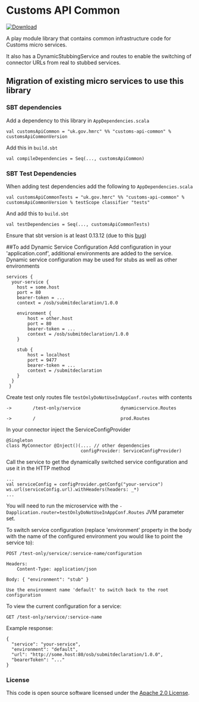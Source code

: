 # Customs API Common

[ ![Download](https://api.bintray.com/packages/hmrc/releases/customs-api-common/images/download.svg) ](https://bintray.com/hmrc/releases/customs-api-common/_latestVersion)


A play module library that contains common infrastructure code for Customs micro services.

It also has a DynamicStubbingService and routes to enable the switching of connector URLs from real to stubbed services.

## Migration of existing micro services to use this library

### SBT dependencies
Add a dependency to this library in `AppDependencies.scala`

    val customsApiCommon = "uk.gov.hmrc" %% "customs-api-common" % customsApiCommonVersion

Add this in `build.sbt`

    val compileDependencies = Seq(..., customsApiCommon)

### SBT Test Dependencies

When adding test dependencies add the following to `AppDependencies.scala` 
    
    val customsApiCommonTests = "uk.gov.hmrc" %% "customs-api-common" % customsApiCommonVersion % testScope classifier "tests"
    
And add this to `build.sbt`
    
    val testDependencies = Seq(..., customsApiCommonTests)

Ensure that sbt version is at least 0.13.12 (due to this [bug](https://github.com/sbt/sbt/issues/2002))

##To add Dynamic Service Configuration
Add configuration in your 'application.conf', additional environments are added to the service.
Dynamic service configuration may be used for stubs as well as other environments
    
    services {
      your-service {
        host = some.host
        port = 80
        bearer-token = ...
        context = /osb/submitdeclaration/1.0.0
        
        environment {
            host = other.host
            port = 80
            bearer-token = ...
            context = /osb/submitdeclaration/1.0.0
        }
        
        stub {
            host = localhost
            port = 9477
            bearer-token = ...
            context = /submitdeclaration
        }
      }
     }

Create test only routes file `testOnlyDoNotUseInAppConf.routes` with contents

    ->        /test-only/service               dynamicservice.Routes

    ->        /                                prod.Routes

In your connector inject the ServiceConfigProvider

    @Singleton
    class MyConnector @Inject()(.... // other dependencies
                                configProvider: ServiceConfigProvider)
                                
Call the service to get the dynamically switched service configuration and use it in the HTTP method

    ...
    val serviceConfig = configProvider.getConfg("your-service")
    ws.url(serviceConfig.url).withHeaders(headers: _*)
    ...

You will need to run the microservice with the `-Dapplication.router=testOnlyDoNotUseInAppConf.Routes` JVM parameter set.

To switch service configuration (replace 'environment' property in the body with the name of the configured environment
you would like to point the service to):

    POST /test-only/service/:service-name/configuration
    
    Headers:
        Content-Type: application/json
        
    Body: { "environment": "stub" }
    
    Use the environment name 'default' to switch back to the root configuration

To view the current configuration for a service:
    
    GET /test-only/service/:service-name
    
Example response:

    {
      "service": "your-service",
      "environment": "default",
      "url": "http://some.host:80/osb/submitdeclaration/1.0.0",
      "bearerToken": "..."
    }

### License

This code is open source software licensed under the [Apache 2.0 License]("http://www.apache.org/licenses/LICENSE-2.0.html").
